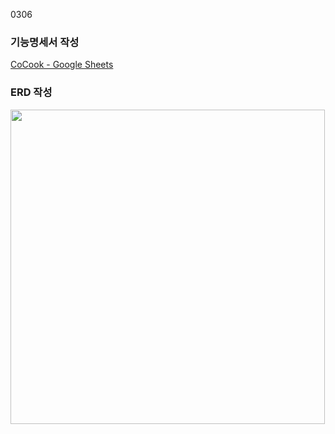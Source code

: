 0306 

### 기능명세서 작성

[CoCook - Google Sheets](https://docs.google.com/spreadsheets/d/1zkbUUTM7u95iIkUOWzOjrRlMH-YVcKjaYatXHJFF1fw/edit#gid=2066790816)

### ERD 작성

<img title="" src="file:///C:/Users/SSAFY/AppData/Roaming/marktext/images/2023-03-06-17-52-12-image.png" alt="" width="503">

